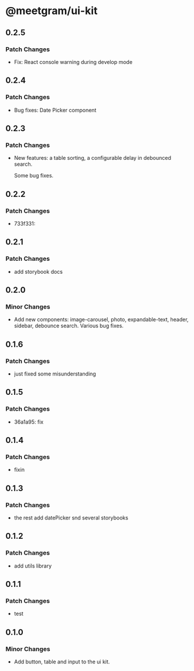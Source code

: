 # @meetgram/ui-kit

## 0.2.5

### Patch Changes

- Fix: React console warning during develop mode

## 0.2.4

### Patch Changes

- Bug fixes: Date Picker component

## 0.2.3

### Patch Changes

- New features: a table sorting, a configurable delay in debounced search.

  Some bug fixes.

## 0.2.2

### Patch Changes

- 733f331:

## 0.2.1

### Patch Changes

- add storybook docs

## 0.2.0

### Minor Changes

- Add new components: image-carousel, photo, expandable-text, header, sidebar, debounce search. Various bug fixes.

## 0.1.6

### Patch Changes

- just fixed some misunderstanding

## 0.1.5

### Patch Changes

- 36a1a95: fix

## 0.1.4

### Patch Changes

- fixin

## 0.1.3

### Patch Changes

- the rest add datePicker snd several storybooks

## 0.1.2

### Patch Changes

- add utils library

## 0.1.1

### Patch Changes

- test

## 0.1.0

### Minor Changes

- Add button, table and input to the ui kit.
